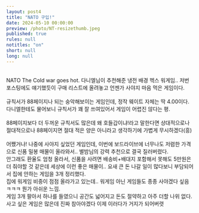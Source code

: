 ```yaml
---
layout: post4
title: "NATO 구입!"
date: 2024-05-10 00:00:00
preview: /photo/NT-resizethumb.jpeg
published: true
rules: null
notitles: "on"
short: null
long: null
---
```


<br>
NATO The Cold war goes hot. 다니엘님이 추천해준 냉전 배경 헥스 워게임.. 저번 포스팅에도 얘기했듯이 구매 리스트에 올려놓고 언젠가 사야지 마음 먹은 게임이다.<br>
<br>
규칙서가 88페이지나 되는 숭악해보이는 게임인데, 정작 웨이트 자체는 딱 4.00이다. 다니엘한테도 물어보니 규칙서가 꽤 잘 쓰여있어서 게임이 어렵진 않다는 평.<br>
<br>
88페이지보다 더 두꺼운 규칙서도 많은데 왜 호들갑이냐!라고 말한다면 상대적으로나 절대적으로나 88페이지면 절대 적은 양은 아니라고 생각하기에 가볍게 무시하겠다(흥)<br> 
<br>
어쨌거나! 나중에 사야지 싶었던 게임인데, 이번에 보드라이브에 너무나도 저렴한 가격으로 신품 밀봉 매물이 올라와서.. 별밤님의 강력 추천으로 결국 질러버렸다. 
<br>
안그래도 환율도 엄청 올라서, 신품을 사려면 배송비+배대지 포함해서 못해도 5만원은 더 줘야할 것 같은데 세상에 이런 좋은 매물이.. 요새 큰 돈 나갈 일이 많다보니 부담되어서 집에 안하는 게임을 3개 정리했다.
<br>
집에 워게임 비중이 점점 올라가고 있는데.. 워게임 아닌 게임들도 종종 사야겠다 싶음 ㅋㅋㅋ 뭔가 아쉬운 느낌.
<br>
게임 3개 팔아서 하나를 들였으니 공간도 넓어지고 돈도 절약하고 아주 더할 나위 없다.
<br>
사고 싶은 게임은 많은데 진짜 참아야겠다 이제 이러다가 거지가 되어버렷
<br>
